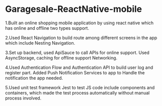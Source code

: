 # Garagesale-ReactNative-mobile
1.Built an online shopping mobile application by using react native which has online and offline two types support.

2.Used React Navigation to build route among different screens in the app which include Nesting Navigation.

3.Set up backend, used ApiSauce to call APIs for online support. Used AsyncStorage, caching for offline support Networking.

4.Used Authentication Flow and Authentication API to build user log and register part. Added Push Notification Services to app to Handle the notification the app needed.

5.Used unit test framework Jest to test JS code include components and containers, which made the test process automatically without manual process involved.

